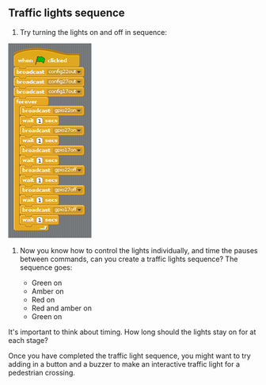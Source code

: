 ## Traffic lights sequence

1. Try turning the lights on and off in sequence:

![](images/scratch1-5.png)

1. Now you know how to control the lights individually, and time the pauses between commands, can you create a traffic lights sequence? The sequence goes:
    
    - Green on
    - Amber on
    - Red on
    - Red and amber on
    - Green on

It's important to think about timing. How long should the lights stay on for at each stage?

Once you have completed the traffic light sequence, you might want to try adding in a button and a buzzer to make an interactive traffic light for a pedestrian crossing.
